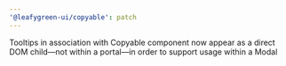 ```yaml
---
'@leafygreen-ui/copyable': patch
---
```


Tooltips in association with Copyable component now appear as a direct DOM child—not within a portal—in order to support usage within a Modal
